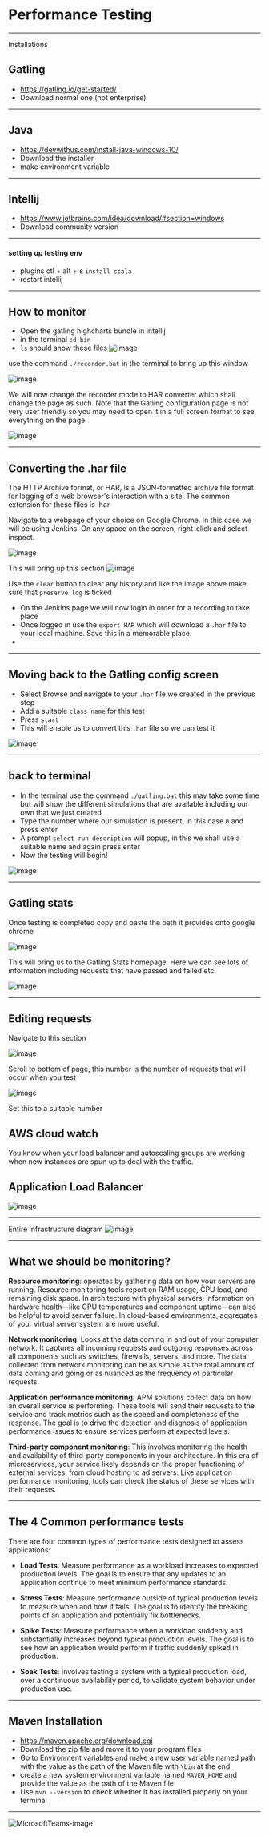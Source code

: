 # Performance Testing

--------------------------------------------------
Installations

## Gatling
- https://gatling.io/get-started/
- Download normal one (not enterprise)

---------------------------------------------

## Java
- https://devwithus.com/install-java-windows-10/
- Download the installer
- make environment variable

---------------------------------------------------

## Intellij
- https://www.jetbrains.com/idea/download/#section=windows
- Download community version


---------------------------------------

#### setting up testing env
- plugins ctl + alt + s `install scala`
- restart intellij

-------------------------------------------------

## How to monitor

- Open the gatling highcharts bundle in intellij
- in the terminal `cd bin` 
- `ls` should show these files
![image](https://user-images.githubusercontent.com/88186084/134022189-378b97cf-f4ce-4858-9963-3ceca91e47d2.png)

use the command `./recorder.bat` in the terminal to bring up this window

![image](https://user-images.githubusercontent.com/88186084/134022662-0b72c9b7-2d7e-4bbc-b0b6-35aa99eca827.png)

We will now change the recorder mode to HAR converter which shall change the page as such. Note that the Gatling configuration page is not very user friendly so you may need to open it in a full screen format to see everything on the page.

![image](https://user-images.githubusercontent.com/88186084/134022878-ef14e8af-5252-4045-8d9a-59dca436c298.png)

------------------------------------------------------------------------------------
## Converting the .har file
The HTTP Archive format, or HAR, is a JSON-formatted archive file format for logging of a web browser's interaction with a site. The common extension for these files is .har

Navigate to a webpage of your choice on Google Chrome. In this case we will be using Jenkins. On any space on the screen, right-click and select inspect.

![image](https://user-images.githubusercontent.com/88186084/134023462-2fc092e9-8797-4a81-883c-3d75424b5942.png)


This will bring up this section
![image](https://user-images.githubusercontent.com/88186084/134024387-cf91c6c9-062c-4100-bdcc-107dd69fbd41.png)

Use the `clear` button to clear any history and like the image above make sure that `preserve log` is ticked

- On the Jenkins page we will now login in order for a recording to take place
- Once logged in use the `export HAR` which will download a `.har` file to your local machine. Save this in a memorable place.
-  

---------------------------------------------------------------------------------

## Moving back to the Gatling config screen

- Select Browse and navigate to your `.har` file we created in the previous step
- Add a suitable `class name` for this test
- Press `start`
- This will enable us to convert this `.har` file so we can test it

![image](https://user-images.githubusercontent.com/88186084/134025119-e30d63d9-eb07-47f6-bce9-2a5ac2a5689a.png)


----------------------------------------

## back to terminal

- In the terminal use the command `./gatling.bat` this may take some time but will show the different simulations that are available including our own that we just created
- Type the number where our simulation is present, in this case `0` and press enter
- A prompt `select run description` will popup, in this we shall use a suitable name and again press enter
- Now the testing will begin!

![image](https://user-images.githubusercontent.com/88186084/134025773-78e39b21-a252-4015-941b-62d702abec2d.png)


---------------------------------------------------------------

## Gatling stats
Once testing is completed copy and paste the path it provides onto google chrome

![image](https://user-images.githubusercontent.com/88186084/134026296-b46bb941-2dc3-4c17-b792-c0c5b8ff244e.png)

This will bring us to the Gatling Stats homepage. Here we can see lots of information including requests that have passed and failed etc.

![image](https://user-images.githubusercontent.com/88186084/134026523-ad8e3cfc-f1ae-4c19-874b-33a6425ddde9.png)


-------------------------------------------------------------------------------

## Editing requests

Navigate to this section

![image](https://user-images.githubusercontent.com/88186084/134032638-a558a981-8e70-4af2-953b-b108059891b6.png)

Scroll to bottom of page, this number is the number of requests that will occur when you test 

![image](https://user-images.githubusercontent.com/88186084/134032886-78de4750-da59-4059-8a3f-d565c55d1410.png)

Set this to a suitable number 

## AWS cloud watch

You know when your load balancer and autoscaling groups are working when new instances are spun up to deal with the traffic.


## Application Load Balancer
![image](https://user-images.githubusercontent.com/88186084/134195501-d048d73e-270b-4960-8908-97cac3b35a95.png)

---------------------------------------------------------------------------------

Entire infrastructure diagram
![image](https://user-images.githubusercontent.com/88186084/134203438-c8b97796-f67f-436b-9d67-0697cdfd14db.png)

------------------------------------------------

## What we should be monitoring?

**Resource monitoring**: operates by gathering data on how your servers are running. Resource monitoring tools report on RAM usage, CPU load, and remaining disk space. In architecture with physical servers, information on hardware health—like CPU temperatures and component uptime—can also be helpful to avoid server failure. In cloud-based environments, aggregates of your virtual server system are more useful. 

**Network monitoring**: Looks at the data coming in and out of your computer network. It captures all incoming requests and outgoing responses across all components such as switches, firewalls, servers, and more. The data collected from network monitoring can be as simple as the total amount of data coming and going or as nuanced as the frequency of particular requests. 

**Application performance monitoring**: APM solutions collect data on how an overall service is performing. These tools will send their requests to the service and track metrics such as the speed and completeness of the response. The goal is to drive the detection and diagnosis of application performance issues to ensure services perform at expected levels. 

**Third-party component monitoring**: This involves monitoring the health and availability of third-party components in your architecture. In this era of microservices, your service likely depends on the proper functioning of external services, from cloud hosting to ad servers. Like application performance monitoring, tools can check the status of these services with their requests. 

---------------------------------------------------------

## The 4 Common performance tests

There are four common types of performance tests designed to assess applications:

- **Load Tests**: Measure performance as a workload increases to expected production levels. The goal is to ensure that any updates to an application continue to meet minimum performance standards.

- **Stress Tests**: Measure performance outside of typical production levels to measure when and how it fails. The goal is to identify the breaking points of an application and potentially fix bottlenecks.  

- **Spike Tests**: Measure performance when a workload suddenly and substantially increases beyond typical production levels. The goal is to see how an application would perform if traffic suddenly spiked in production.

- **Soak Tests**: involves testing a system with a typical production load, over a continuous availability period, to validate system behavior under production use. 

---------------------------------------------------------------------------------------------

## Maven Installation

- https://maven.apache.org/download.cgi 
- Download the zip file and move it to your program files
- Go to Environment variables and make a new user variable named path with the value as the path of the Maven file with `\bin` at the end
- create a new system environment variable named `MAVEN_HOME` and provide the value as the path of the Maven file
- Use `mvn --version` to check whether it has installed properly on your terminal

-----------------------------------------------------------------------------------------------

![MicrosoftTeams-image](https://user-images.githubusercontent.com/88186084/134200831-e1d4f7fe-246f-47c5-a901-41a45778b7c9.png)


